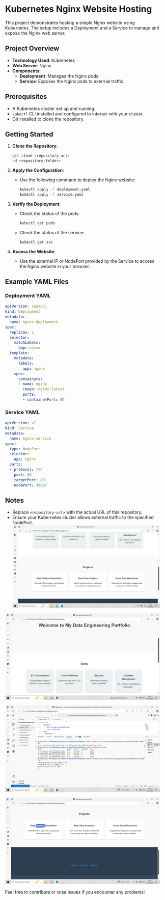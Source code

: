# Kubernetes Nginx Website Hosting

This project demonstrates hosting a simple Nginx website using Kubernetes. The setup includes a Deployment and a Service to manage and expose the Nginx web server.

## Project Overview

- **Technology Used**: Kubernetes
- **Web Server**: Nginx
- **Components**:
    - **Deployment**: Manages the Nginx pods.
    - **Service**: Exposes the Nginx pods to external traffic.

## Prerequisites

- A Kubernetes cluster set up and running.
- `kubectl` CLI installed and configured to interact with your cluster.
- Git installed to clone the repository.

## Getting Started

1. **Clone the Repository**:
   ```bash
   git clone <repository-url>
   cd <repository-folder>
   ```

2. **Apply the Configuration**:
   - Use the following command to deploy the Nginx website:
     ```bash
     kubectl apply -f deployment.yaml
     kubectl apply -f service.yaml
     ```

3. **Verify the Deployment**:
   - Check the status of the pods:
     ```bash
     kubectl get pods
     ```
   - Check the status of the service:
     ```bash
     kubectl get svc
     ```

4. **Access the Website**:
   - Use the external IP or NodePort provided by the Service to access the Nginx website in your browser.

## Example YAML Files

### Deployment YAML
```yaml
apiVersion: apps/v1
kind: Deployment
metadata:
  name: nginx-deployment
spec:
  replicas: 2
  selector:
    matchLabels:
      app: nginx
  template:
    metadata:
      labels:
        app: nginx
    spec:
      containers:
      - name: nginx
        image: nginx:latest
        ports:
        - containerPort: 80
```

### Service YAML
```yaml
apiVersion: v1
kind: Service
metadata:
  name: nginx-service
spec:
  type: NodePort
  selector:
    app: nginx
  ports:
  - protocol: TCP
    port: 80
    targetPort: 80
    nodePort: 30007
```

## Notes

- Replace `<repository-url>` with the actual URL of this repository.
- Ensure your Kubernetes cluster allows external traffic to the specified NodePort.
![the website hosted my nginx](https://github.com/rukevweubio/container-orchestration-kubernative-hosting-web-server/blob/main/picture/Screenshot%20(584).png)

![the website hosted my nginx](https://github.com/rukevweubio/container-orchestration-kubernative-hosting-web-server/blob/main/picture/Screenshot%20(583).png)

![the website hosted my nginx](https://github.com/rukevweubio/container-orchestration-kubernative-hosting-web-server/blob/main/picture/Screenshot%20(588).png)

![the website hosted my nginx](https://github.com/rukevweubio/container-orchestration-kubernative-hosting-web-server/blob/main/picture/Screenshot%20(586).png)

Feel free to contribute or raise issues if you encounter any problems!

